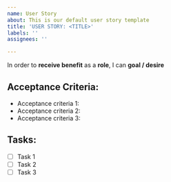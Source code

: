 ```yaml
---
name: User Story
about: This is our default user story template
title: 'USER STORY: <TITLE>'
labels: ''
assignees: ''

---
```


In order to **receive benefit** as a **role**, I can **goal / desire**

## Acceptance Criteria:

- Acceptance criteria 1:
- Acceptance criteria 2:
- Acceptance criteria 3:

## Tasks:

- [ ] Task 1
- [ ] Task 2
- [ ] Task 3

